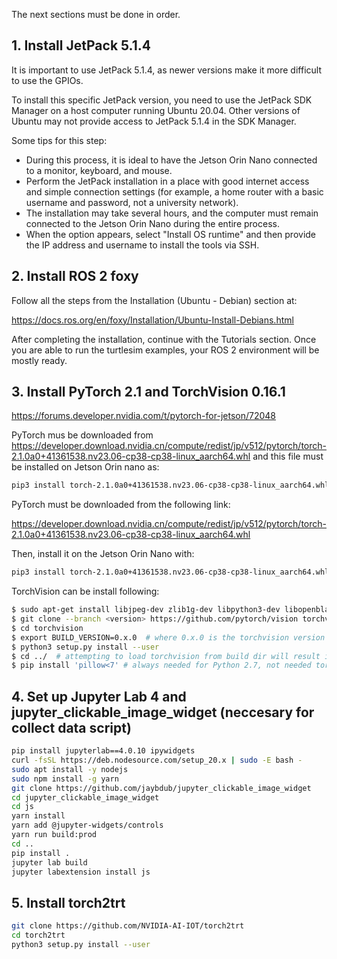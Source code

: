 The next sections must be done in order.

## 1. Install JetPack 5.1.4

It is important to use JetPack 5.1.4, as newer versions make it more difficult to use the GPIOs.

To install this specific JetPack version, you need to use the JetPack SDK Manager on a host computer running Ubuntu 20.04. Other versions of Ubuntu may not provide access to JetPack 5.1.4 in the SDK Manager.

Some tips for this step:

- During this process, it is ideal to have the Jetson Orin Nano connected to a monitor, keyboard, and mouse.  
- Perform the JetPack installation in a place with good internet access and simple connection settings (for example, a home router with a basic username and password, not a university network).  
- The installation may take several hours, and the computer must remain connected to the Jetson Orin Nano during the entire process.  
- When the option appears, select "Install OS runtime" and then provide the IP address and username to install the tools via SSH.



## 2. Install ROS 2 foxy

Follow all the steps from the Installation (Ubuntu - Debian) section at:

https://docs.ros.org/en/foxy/Installation/Ubuntu-Install-Debians.html

After completing the installation, continue with the Tutorials section. Once you are able to run the turtlesim examples, your ROS 2 environment will be mostly ready.

## 3. Install PyTorch 2.1 and TorchVision 0.16.1

https://forums.developer.nvidia.com/t/pytorch-for-jetson/72048

PyTorch mus be downloaded from https://developer.download.nvidia.cn/compute/redist/jp/v512/pytorch/torch-2.1.0a0+41361538.nv23.06-cp38-cp38-linux_aarch64.whl and this file must be installed on Jetson Orin nano as:

```bash
pip3 install torch-2.1.0a0+41361538.nv23.06-cp38-cp38-linux_aarch64.whl](https://forums.developer.nvidia.com/t/pytorch-for-jetson/72048
```

PyTorch must be downloaded from the following link:

https://developer.download.nvidia.cn/compute/redist/jp/v512/pytorch/torch-2.1.0a0+41361538.nv23.06-cp38-cp38-linux_aarch64.whl

Then, install it on the Jetson Orin Nano with:

```bash
pip3 install torch-2.1.0a0+41361538.nv23.06-cp38-cp38-linux_aarch64.whl)
```

TorchVision can be install following: 

```bash
$ sudo apt-get install libjpeg-dev zlib1g-dev libpython3-dev libopenblas-dev libavcodec-dev libavformat-dev libswscale-dev
$ git clone --branch <version> https://github.com/pytorch/vision torchvision   # see below for version of torchvision to download
$ cd torchvision
$ export BUILD_VERSION=0.x.0  # where 0.x.0 is the torchvision version  
$ python3 setup.py install --user
$ cd ../  # attempting to load torchvision from build dir will result in import error
$ pip install 'pillow<7' # always needed for Python 2.7, not needed torchvision v0.5.0+ with Python 3.6
```

## 4. Set up Jupyter Lab 4 and jupyter_clickable_image_widget (neccesary for collect data script)
```bash
pip install jupyterlab==4.0.10 ipywidgets
curl -fsSL https://deb.nodesource.com/setup_20.x | sudo -E bash -
sudo apt install -y nodejs
sudo npm install -g yarn
git clone https://github.com/jaybdub/jupyter_clickable_image_widget
cd jupyter_clickable_image_widget
cd js
yarn install
yarn add @jupyter-widgets/controls
yarn run build:prod
cd ..
pip install .
jupyter lab build
jupyter labextension install js
```

## 5. Install torch2trt
```bash
git clone https://github.com/NVIDIA-AI-IOT/torch2trt
cd torch2trt
python3 setup.py install --user
```
